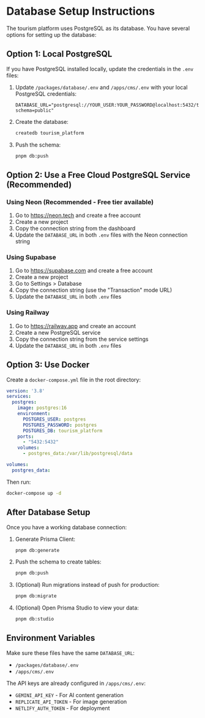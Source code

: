 # Database Setup Instructions

The tourism platform uses PostgreSQL as its database. You have several options for setting up the database:

## Option 1: Local PostgreSQL

If you have PostgreSQL installed locally, update the credentials in the `.env` files:

1. Update `/packages/database/.env` and `/apps/cms/.env` with your local PostgreSQL credentials:
   ```
   DATABASE_URL="postgresql://YOUR_USER:YOUR_PASSWORD@localhost:5432/tourism_platform?schema=public"
   ```

2. Create the database:
   ```bash
   createdb tourism_platform
   ```

3. Push the schema:
   ```bash
   pnpm db:push
   ```

## Option 2: Use a Free Cloud PostgreSQL Service (Recommended)

### Using Neon (Recommended - Free tier available)
1. Go to https://neon.tech and create a free account
2. Create a new project
3. Copy the connection string from the dashboard
4. Update the `DATABASE_URL` in both `.env` files with the Neon connection string

### Using Supabase
1. Go to https://supabase.com and create a free account
2. Create a new project
3. Go to Settings > Database
4. Copy the connection string (use the "Transaction" mode URL)
5. Update the `DATABASE_URL` in both `.env` files

### Using Railway
1. Go to https://railway.app and create an account
2. Create a new PostgreSQL service
3. Copy the connection string from the service settings
4. Update the `DATABASE_URL` in both `.env` files

## Option 3: Use Docker

Create a `docker-compose.yml` file in the root directory:

```yaml
version: '3.8'
services:
  postgres:
    image: postgres:16
    environment:
      POSTGRES_USER: postgres
      POSTGRES_PASSWORD: postgres
      POSTGRES_DB: tourism_platform
    ports:
      - "5432:5432"
    volumes:
      - postgres_data:/var/lib/postgresql/data

volumes:
  postgres_data:
```

Then run:
```bash
docker-compose up -d
```

## After Database Setup

Once you have a working database connection:

1. Generate Prisma Client:
   ```bash
   pnpm db:generate
   ```

2. Push the schema to create tables:
   ```bash
   pnpm db:push
   ```

3. (Optional) Run migrations instead of push for production:
   ```bash
   pnpm db:migrate
   ```

4. (Optional) Open Prisma Studio to view your data:
   ```bash
   pnpm db:studio
   ```

## Environment Variables

Make sure these files have the same `DATABASE_URL`:
- `/packages/database/.env`
- `/apps/cms/.env`

The API keys are already configured in `/apps/cms/.env`:
- `GEMINI_API_KEY` - For AI content generation
- `REPLICATE_API_TOKEN` - For image generation
- `NETLIFY_AUTH_TOKEN` - For deployment